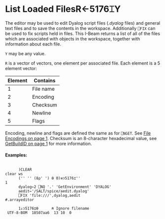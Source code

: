 




<h1 class="heading"><span class="name">List Loaded Files</span><span class="command">R←5176⌶Y</span></h1>

The editor may be used to edit Dyalog script files (*.dyalog* files) and general text files and to save the contents in the workspace. Additionally `⎕FIX` can be used to fix scripts held in files. This I-Beam returns a list of all of the files which are associated with objects in the workspace, together with information about each file.


`Y` may be any value.


`R` is a vector of vectors, one element per associated file. Each element is a 5 element vector:


| Element | Contains |
| --- | ---  |
| 1 | File name |
| 2 | Encoding |
| 3 | Checksum |
| 4 | Newline |
| 5 | Flags |


Encoding, newline and flags are defined the same as for `⎕NGET`. See [File Encodings on page 1](../../system-functions/system-functions-a-z/system-functions-a-z/nget.md). Checksum is an 8-character hexadecimal value, see [GetBuildID on page 1](../../GUI/MethodOrEvents/GetBuildID.htm#GetBuildID_Method)  for more information.


#### Examples:
```apl

      )CLEAR
clear ws
      ('' '' (8⍴' ') ⍬ 0)≡⊃5176⌶''
1
      dyalog←2 ⎕NQ '.' 'GetEnvironment' 'DYALOG' 
      aedit←'/SALT/spice/aedit.dyalog'
      ⎕FIX 'file:///',dyalog,aedit
#.arrayeditor

      1↓⊃5176⌶⍬      ⍝ Ignore filename
 UTF-8-BOM  18507aa6  13 10  0

			
```


